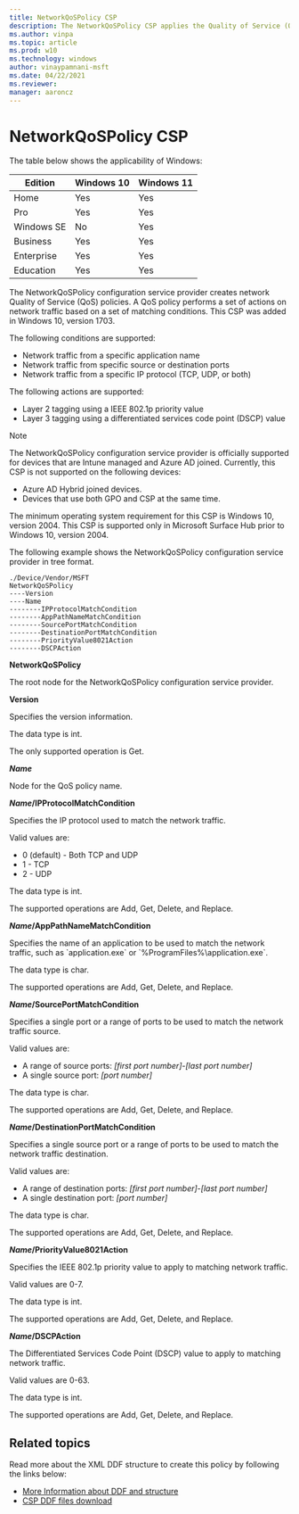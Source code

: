 ```yaml
---
title: NetworkQoSPolicy CSP
description: The NetworkQoSPolicy CSP applies the Quality of Service (QoS) policy for Microsoft Surface Hub. This CSP was added in Windows 10, version 1703.
ms.author: vinpa
ms.topic: article
ms.prod: w10
ms.technology: windows
author: vinaypamnani-msft
ms.date: 04/22/2021
ms.reviewer:
manager: aaroncz
---
```


# NetworkQoSPolicy CSP

The table below shows the applicability of Windows:

|Edition|Windows 10|Windows 11|
|--- |--- |--- |
|Home|Yes|Yes|
|Pro|Yes|Yes|
|Windows SE|No|Yes|
|Business|Yes|Yes|
|Enterprise|Yes|Yes|
|Education|Yes|Yes|

The NetworkQoSPolicy configuration service provider creates network Quality of Service (QoS) policies. A QoS policy performs a set of actions on network traffic based on a set of matching conditions. This CSP was added in Windows 10, version 1703.

The following conditions are supported:
- Network traffic from a specific application name
- Network traffic from specific source or destination ports
- Network traffic from a specific IP protocol (TCP, UDP, or both)

The following actions are supported:
- Layer 2 tagging using a IEEE 802.1p priority value
- Layer 3 tagging using a differentiated services code point (DSCP) value

> [!NOTE]
> The NetworkQoSPolicy configuration service provider is officially supported for devices that are Intune managed and Azure AD joined. Currently, this CSP is not supported on the following devices:
> - Azure AD Hybrid joined devices.
> - Devices that use both GPO and CSP at the same time.
>
> The minimum operating system requirement for this CSP is Windows 10, version 2004. This CSP is supported only in Microsoft Surface Hub prior to Windows 10, version 2004.

The following example shows the NetworkQoSPolicy configuration service provider in tree format.
```
./Device/Vendor/MSFT
NetworkQoSPolicy
----Version
----Name
--------IPProtocolMatchCondition
--------AppPathNameMatchCondition
--------SourcePortMatchCondition
--------DestinationPortMatchCondition
--------PriorityValue8021Action
--------DSCPAction
```
<a href="" id="networkqospolicy"></a>**NetworkQoSPolicy**
<p>The root node for the NetworkQoSPolicy configuration service provider.</p>

<a href="" id="version"></a>**Version**
<p>Specifies the version information.

<p>The data type is int.

<p>The only supported operation is Get.

<a href="" id="name"></a>***Name***
<p>Node for the QoS policy name.

<a href="" id="name-ipprotocolmatchcondition"></a>***Name*/IPProtocolMatchCondition**
<p>Specifies the IP protocol used to match the network traffic.

<p>Valid values are:

- 0 (default) - Both TCP and UDP
- 1 - TCP
- 2 - UDP

<p>The data type is int.

<p>The supported operations are Add, Get, Delete, and Replace.

<a href="" id="name-apppathnamematchcondition"></a>***Name*/AppPathNameMatchCondition**
<p>Specifies the name of an application to be used to match the network traffic, such as `application.exe` or `%ProgramFiles%\application.exe`.

<p>The data type is char.

<p>The supported operations are Add, Get, Delete, and Replace.

<a href="" id="name-sourceportmatchcondition"></a>***Name*/SourcePortMatchCondition**
<p>Specifies a single port or a range of ports to be used to match the network traffic source.

<p>Valid values are:

-   A range of source ports: _[first port number]_-_[last port number]_
-   A single source port: _[port number]_

<p>The data type is char.

<p>The supported operations are Add, Get, Delete, and Replace.

<a href="" id="name-destinationportmatchcondition"></a>***Name*/DestinationPortMatchCondition**
<p>Specifies a single source port or a range of ports to be used to match the network traffic destination.

<p>Valid values are:

-   A range of destination ports: _[first port number]_-_[last port number]_
-   A single destination port: _[port number]_

<p>The data type is char.

<p>The supported operations are Add, Get, Delete, and Replace.

<a href="" id="name-priorityvalue8021action"></a>***Name*/PriorityValue8021Action**
<p>Specifies the IEEE 802.1p priority value to apply to matching network traffic.

<p>Valid values are 0-7.

<p>The data type is int.

<p>The supported operations are Add, Get, Delete, and Replace.

<a href="" id="name-dscpaction"></a>***Name*/DSCPAction**
<p>The Differentiated Services Code Point (DSCP) value to apply to matching network traffic.

<p>Valid values are 0-63.

<p>The data type is int.

<p>The supported operations are Add, Get, Delete, and Replace.


## Related topics

Read more about the XML DDF structure to create this policy by following the links below:

- [More Information about DDF and structure](networkqospolicy-ddf.md)
- [CSP DDF files download](configuration-service-provider-reference.md#csp-ddf-files-download)
